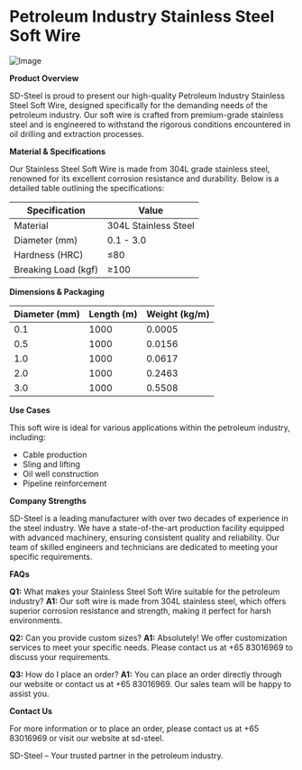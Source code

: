 # Petroleum Industry Stainless Steel Soft Wire

![Image](https://github.com/user-attachments/assets/2567258e-e124-4816-932d-1809bd27ef0b)

**Product Overview**

SD-Steel is proud to present our high-quality Petroleum Industry Stainless Steel Soft Wire, designed specifically for the demanding needs of the petroleum industry. Our soft wire is crafted from premium-grade stainless steel and is engineered to withstand the rigorous conditions encountered in oil drilling and extraction processes.

**Material & Specifications**

Our Stainless Steel Soft Wire is made from 304L grade stainless steel, renowned for its excellent corrosion resistance and durability. Below is a detailed table outlining the specifications:

| Specification | Value |
|---------------|-------|
| Material      | 304L Stainless Steel |
| Diameter (mm) | 0.1 - 3.0 |
| Hardness (HRC) | ≤80 |
| Breaking Load (kgf) | ≥100 |

**Dimensions & Packaging**

| Diameter (mm) | Length (m) | Weight (kg/m) |
|---------------|------------|----------------|
| 0.1            | 1000       | 0.0005         |
| 0.5            | 1000       | 0.0156         |
| 1.0            | 1000       | 0.0617         |
| 2.0            | 1000       | 0.2463         |
| 3.0            | 1000       | 0.5508         |

**Use Cases**

This soft wire is ideal for various applications within the petroleum industry, including:
- Cable production
- Sling and lifting
- Oil well construction
- Pipeline reinforcement

**Company Strengths**

SD-Steel is a leading manufacturer with over two decades of experience in the steel industry. We have a state-of-the-art production facility equipped with advanced machinery, ensuring consistent quality and reliability. Our team of skilled engineers and technicians are dedicated to meeting your specific requirements.

**FAQs**

**Q1:** What makes your Stainless Steel Soft Wire suitable for the petroleum industry?
**A1:** Our soft wire is made from 304L stainless steel, which offers superior corrosion resistance and strength, making it perfect for harsh environments.

**Q2:** Can you provide custom sizes?
**A1:** Absolutely! We offer customization services to meet your specific needs. Please contact us at +65 83016969 to discuss your requirements.

**Q3:** How do I place an order?
**A1:** You can place an order directly through our website or contact us at +65 83016969. Our sales team will be happy to assist you.

**Contact Us**

For more information or to place an order, please contact us at +65 83016969 or visit our website at  sd-steel.

SD-Steel – Your trusted partner in the petroleum industry.